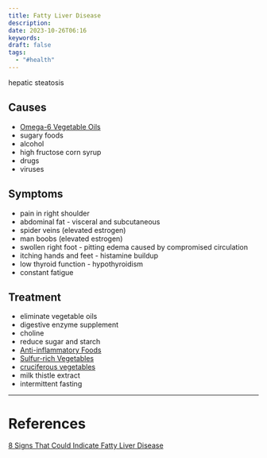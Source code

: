 ```yaml
---
title: Fatty Liver Disease
description: 
date: 2023-10-26T06:16
keywords: 
draft: false
tags:
  - "#health"
---
```

hepatic steatosis

## Causes

- [Omega-6 Vegetable Oils](/notes/health/symptoms/fatty-liver-disease/omega-6-vegetable-oils)
- sugary foods
- alcohol
- high fructose corn syrup
- drugs
- viruses
## Symptoms

- pain in right shoulder
- abdominal fat - visceral and subcutaneous
- spider veins (elevated estrogen)
- man boobs (elevated estrogen)
- swollen right foot - pitting edema caused by compromised circulation
- itching hands and feet - histamine buildup
- low thyroid function - hypothyroidism
- constant fatigue

## Treatment

- eliminate vegetable oils
- digestive enzyme supplement
- choline
- reduce sugar and starch
- [Anti-inflammatory Foods](/notes/health/symptoms/fatty-liver-disease/anti-inflammatory-foods)
- [Sulfur-rich Vegetables](/notes/health/symptoms/fatty-liver-disease/sulfur-rich-vegetables)
- [cruciferous vegetables](/notes/health/nutrition/nutrients/aromatase/cruciferous-vegetables)
- milk thistle extract
- intermittent fasting

---
# References

[8 Signs That Could Indicate Fatty Liver Disease](https://youtu.be/wxDM81OyDms)
